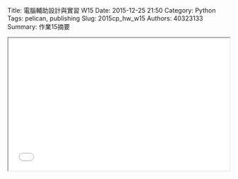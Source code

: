 Title: 電腦輔助設計與實習  W15
Date: 2015-12-25 21:50
Category: Python
Tags: pelican, publishing
Slug: 2015cp_hw_w15
Authors: 40323133
Summary: 作業15摘要

<iframe src="40323156_cp_w15_p.html" width="500" height="300"></iframe>

